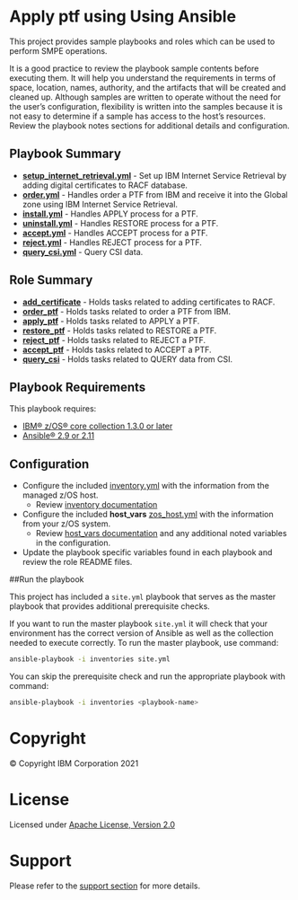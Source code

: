 # Apply ptf using Using Ansible

This project provides sample playbooks and roles which can be used to perform SMPE operations.

It is a good practice to review the playbook sample contents before executing
them. It will help you understand the requirements in terms of space, location,
names, authority, and the artifacts that will be created and cleaned up.
Although samples are written to operate without the need for the user’s
configuration, flexibility is written into the samples because it is not easy
to determine if a sample has access to the host’s resources. Review the
playbook notes sections for additional details and configuration.

## Playbook Summary

- [**setup_internet_retrieval.yml**](setup_internet_retrieval.yml) - Set up IBM Internet Service Retrieval by adding digital certificates to RACF database.
- [**order.yml**](order.yml) - Handles order a PTF from IBM and receive it into the Global zone using IBM Internet Service Retrieval.
- [**install.yml**](install.yml) - Handles APPLY process for a PTF.
- [**uninstall.yml**](uninstall.yml) - Handles RESTORE process for a PTF.
- [**accept.yml**](accept.yml) - Handles ACCEPT process for a PTF.
- [**reject.yml**](reject.yml) - Handles REJECT process for a PTF.
- [**query_csi.yml**](query_csi.yml) - Query CSI data.

## Role Summary

- [**add_certificate**](roles/add_certificate/README.md) - Holds tasks related to adding certificates to RACF.
- [**order_ptf**](roles/order_ptf/README.md) - Holds tasks related to order a PTF from IBM.
- [**apply_ptf**](roles/apply_ptf/README.md) - Holds tasks related to APPLY a PTF.
- [**restore_ptf**](roles/restore_ptf/README.md) - Holds tasks related to RESTORE a PTF.
- [**reject_ptf**](roles/reject_ptf/README.md) - Holds tasks related to REJECT a PTF.
- [**accept_ptf**](roles/accept_ptf/README.md) - Holds tasks related to ACCEPT a PTF.
- [**query_csi**](roles/query_csi/README.md) - Holds tasks related to QUERY data from CSI.

## Playbook Requirements
This playbook requires:

- [IBM® z/OS® core collection 1.3.0 or later](https://galaxy.ansible.com/ibm/ibm_zos_core)
- [Ansible® 2.9 or 2.11](https://docs.ansible.com/ansible/latest/installation_guide/intro_installation.html)

## Configuration
- Configure the included [inventory.yml](inventories/inventory.yml) with the
  information from the managed z/OS host.
  - Review [inventory documentation](../../docs/share/zos_core/configure_inventory.md)
- Configure the included **host_vars** [zos_host.yml](inventories/host_vars/zos_host.yml)
  with the information from your z/OS system.
  - Review [host_vars documentation](../../docs/share/zos_core/configure_host_vars.md)
    and any additional noted variables in the configuration.
- Update the playbook specific variables found in each playbook and review the
  role README files.

##Run the playbook



This project has included a `site.yml` playbook that serves as the master playbook
that provides additional prerequisite checks.

If you want to run the master playbook `site.yml` it will check that your environment
has the correct version of Ansible as well as the collection needed to execute
correctly. To run the master playbook, use command:

```bash
ansible-playbook -i inventories site.yml
```

You can skip the prerequisite check and run the appropriate playbook with
command:

```bash
ansible-playbook -i inventories <playbook-name>
```

# Copyright
© Copyright IBM Corporation 2021

# License
Licensed under [Apache License,
Version 2.0](https://opensource.org/licenses/Apache-2.0)

# Support
Please refer to the [support section](../../../README.md#support) for more
details.
